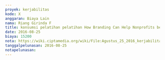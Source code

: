 ```yaml
---
proyek: kerjabilitas
kode: X
anggaran: Biaya Lain
nama: Riang Girinda F
title: konsumsi pelatihan pelatihan How Branding Can Help Nonprofits be More Effective di Jakarta
date: 2016-08-25
biaya: 15200
nota: https://wiki.ciptamedia.org/wiki/File:Agustus_25_2016_kerjabilitas_X_konsumsi_training_maverick_ginda.jpg
tanggalpelunasan: 2016-08-25
notapelunasan:
---
```

